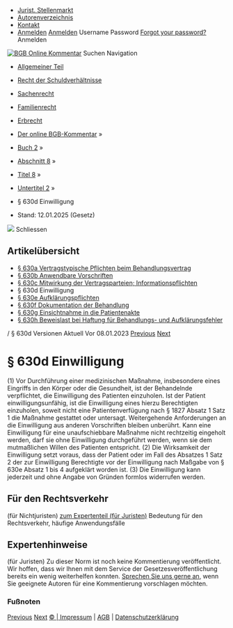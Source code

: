   * [Jurist. Stellenmarkt](https://bgb.kommentar.de/Buch-2/Abschnitt-8/Titel-8/Untertitel-2/</job-board> "Jurist. Stellenmarkt")
  * [Autorenverzeichnis](https://bgb.kommentar.de/Buch-2/Abschnitt-8/Titel-8/Untertitel-2/</Autorenverzeichnis> "Autorenverzeichnis")
  * [Kontakt](https://bgb.kommentar.de/Buch-2/Abschnitt-8/Titel-8/Untertitel-2/</Kontakt>)
  * [Anmelden](https://bgb.kommentar.de/Buch-2/Abschnitt-8/Titel-8/Untertitel-2/<#login> "show login form") [Anmelden](https://bgb.kommentar.de/Buch-2/Abschnitt-8/Titel-8/Untertitel-2/<#> "hide login form") Username Password
[Forgot your password?](https://bgb.kommentar.de/Buch-2/Abschnitt-8/Titel-8/Untertitel-2/</user/forgotpassword>) Anmelden 


[![BGB Online Kommentar](https://bgb.kommentar.de/extension/bgb/design/bgb/images/logo.png)](https://bgb.kommentar.de/Buch-2/Abschnitt-8/Titel-8/Untertitel-2/</> "BGB Online Kommentar")
Suchen
Navigation
  * [Allgemeiner Teil](https://bgb.kommentar.de/Buch-2/Abschnitt-8/Titel-8/Untertitel-2/</Buch-1>)
  * [Recht der Schuldverhältnisse](https://bgb.kommentar.de/Buch-2/Abschnitt-8/Titel-8/Untertitel-2/</Buch-2>)
  * [Sachenrecht](https://bgb.kommentar.de/Buch-2/Abschnitt-8/Titel-8/Untertitel-2/</Buch-3>)
  * [Familienrecht](https://bgb.kommentar.de/Buch-2/Abschnitt-8/Titel-8/Untertitel-2/</Buch-4>)
  * [Erbrecht](https://bgb.kommentar.de/Buch-2/Abschnitt-8/Titel-8/Untertitel-2/</Buch-5>)


  * [Der online BGB-Kommentar](https://bgb.kommentar.de/Buch-2/Abschnitt-8/Titel-8/Untertitel-2/</>) »
  * [Buch 2](https://bgb.kommentar.de/Buch-2/Abschnitt-8/Titel-8/Untertitel-2/</Buch-2>) »
  * [Abschnitt 8](https://bgb.kommentar.de/Buch-2/Abschnitt-8/Titel-8/Untertitel-2/</Buch-2/Abschnitt-8>) »
  * [Titel 8](https://bgb.kommentar.de/Buch-2/Abschnitt-8/Titel-8/Untertitel-2/</Buch-2/Abschnitt-8/Titel-8>) »
  * [Untertitel 2](https://bgb.kommentar.de/Buch-2/Abschnitt-8/Titel-8/Untertitel-2/</Buch-2/Abschnitt-8/Titel-8/Untertitel-2>) »
  * § 630d Einwilligung 
  * Stand: 12.01.2025 (Gesetz) 


![](https://vg01.met.vgwort.de/na/1c9909529ead4f509072c06d9081a7d5)
Schliessen 
## Artikelübersicht
  * [ § 630a Vertragstypische Pflichten beim Behandlungsvertrag ](https://bgb.kommentar.de/Buch-2/Abschnitt-8/Titel-8/Untertitel-2/</Buch-2/Abschnitt-8/Titel-8/Untertitel-2/Vertragstypische-Pflichten-beim-Behandlungsvertrag>)
  * [ § 630b Anwendbare Vorschriften ](https://bgb.kommentar.de/Buch-2/Abschnitt-8/Titel-8/Untertitel-2/</Buch-2/Abschnitt-8/Titel-8/Untertitel-2/Anwendbare-Vorschriften>)
  * [ § 630c Mitwirkung der Vertragsparteien; Informationspflichten ](https://bgb.kommentar.de/Buch-2/Abschnitt-8/Titel-8/Untertitel-2/</Buch-2/Abschnitt-8/Titel-8/Untertitel-2/Mitwirkung-der-Vertragsparteien-Informationspflichten>)
  * § 630d Einwilligung 
  * [ § 630e Aufklärungspflichten ](https://bgb.kommentar.de/Buch-2/Abschnitt-8/Titel-8/Untertitel-2/</Buch-2/Abschnitt-8/Titel-8/Untertitel-2/Aufklaerungspflichten>)
  * [ § 630f Dokumentation der Behandlung ](https://bgb.kommentar.de/Buch-2/Abschnitt-8/Titel-8/Untertitel-2/</Buch-2/Abschnitt-8/Titel-8/Untertitel-2/Dokumentation-der-Behandlung>)
  * [ § 630g Einsichtnahme in die Patientenakte ](https://bgb.kommentar.de/Buch-2/Abschnitt-8/Titel-8/Untertitel-2/</Buch-2/Abschnitt-8/Titel-8/Untertitel-2/Einsichtnahme-in-die-Patientenakte>)
  * [ § 630h Beweislast bei Haftung für Behandlungs- und Aufklärungsfehler ](https://bgb.kommentar.de/Buch-2/Abschnitt-8/Titel-8/Untertitel-2/</Buch-2/Abschnitt-8/Titel-8/Untertitel-2/Beweislast-bei-Haftung-fuer-Behandlungs-und-Aufklaerungsfehler>)


/ § 630d 
Versionen  Aktuell Vor 08.01.2023
[Previous](https://bgb.kommentar.de/Buch-2/Abschnitt-8/Titel-8/Untertitel-2/</Buch-2/Abschnitt-8/Titel-8/Untertitel-2/Mitwirkung-der-Vertragsparteien-Informationspflichten> "§ 630c Mitwirkung der Vertragsparteien; Informationspflichten") [Next](https://bgb.kommentar.de/Buch-2/Abschnitt-8/Titel-8/Untertitel-2/</Buch-2/Abschnitt-8/Titel-8/Untertitel-2/Aufklaerungspflichten> "§ 630e Aufklärungspflichten")
# § 630d Einwilligung
(1) Vor Durchführung einer medizinischen Maßnahme, insbesondere eines Eingriffs in den Körper oder die Gesundheit, ist der Behandelnde verpflichtet, die Einwilligung des Patienten einzuholen. Ist der Patient einwilligungsunfähig, ist die Einwilligung eines hierzu Berechtigten einzuholen, soweit nicht eine Patientenverfügung nach § 1827 Absatz 1 Satz 1 die Maßnahme gestattet oder untersagt. Weitergehende Anforderungen an die Einwilligung aus anderen Vorschriften bleiben unberührt. Kann eine Einwilligung für eine unaufschiebbare Maßnahme nicht rechtzeitig eingeholt werden, darf sie ohne Einwilligung durchgeführt werden, wenn sie dem mutmaßlichen Willen des Patienten entspricht.
(2) Die Wirksamkeit der Einwilligung setzt voraus, dass der Patient oder im Fall des Absatzes 1 Satz 2 der zur Einwilligung Berechtigte vor der Einwilligung nach Maßgabe von § 630e Absatz 1 bis 4 aufgeklärt worden ist.
(3) Die Einwilligung kann jederzeit und ohne Angabe von Gründen formlos widerrufen werden.
## Für den Rechtsverkehr 
(für Nichtjuristen)
[zum Expertenteil (für Juristen)](https://bgb.kommentar.de/Buch-2/Abschnitt-8/Titel-8/Untertitel-2/<#expertenhinweise>)
Bedeutung für den Rechtsverkehr, häufige Anwendungsfälle
## Expertenhinweise
(für Juristen)
Zu dieser Norm ist noch keine Kommentierung veröffentlicht. Wir hoffen, dass wir Ihnen mit dem Service der Gesetzesveröffentlichung bereits ein wenig weiterhelfen konnten. [Sprechen Sie uns gerne an](https://bgb.kommentar.de/Buch-2/Abschnitt-8/Titel-8/Untertitel-2/</Kontakt>), wenn Sie geeignete Autoren für eine Kommentierung vorschlagen möchten. 
### Fußnoten
[Previous](https://bgb.kommentar.de/Buch-2/Abschnitt-8/Titel-8/Untertitel-2/</Buch-2/Abschnitt-8/Titel-8/Untertitel-2/Mitwirkung-der-Vertragsparteien-Informationspflichten> "§ 630c Mitwirkung der Vertragsparteien; Informationspflichten") [Next](https://bgb.kommentar.de/Buch-2/Abschnitt-8/Titel-8/Untertitel-2/</Buch-2/Abschnitt-8/Titel-8/Untertitel-2/Aufklaerungspflichten> "§ 630e Aufklärungspflichten")
[© | Impressum](https://bgb.kommentar.de/Buch-2/Abschnitt-8/Titel-8/Untertitel-2/</Kontakt>) | [AGB](https://bgb.kommentar.de/Buch-2/Abschnitt-8/Titel-8/Untertitel-2/</AGB>) | [Datenschutzerklärung](https://bgb.kommentar.de/Buch-2/Abschnitt-8/Titel-8/Untertitel-2/</Datenschutzerklaerung-fuer-Leser>)
